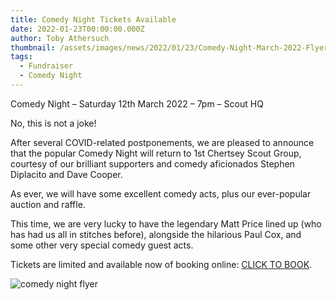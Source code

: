```yaml
---
title: Comedy Night Tickets Available
date: 2022-01-23T00:00:00.000Z
author: Toby Athersuch
thumbnail: /assets/images/news/2022/01/23/Comedy-Night-March-2022-Flyer-v1-Acts-1024x709.jpg
tags:
  - Fundraiser
  - Comedy Night
---
```


Comedy Night – Saturday 12th March 2022 – 7pm – Scout HQ

No, this is not a joke!

After several COVID-related postponements, we are pleased to announce that the popular Comedy Night will return to 1st Chertsey Scout Group, courtesy of our brilliant supporters and comedy aficionados Stephen Diplacito and Dave Cooper.

As ever, we will have some excellent comedy acts, plus our ever-popular auction and raffle.

This time, we are very lucky to have the legendary Matt Price lined up (who has had us all in stitches before), alongside the hilarious Paul Cox, and some other very special comedy guest acts.

Tickets are limited and available now of booking online: [CLICK TO BOOK](https://www.ticketsource.co.uk/1st-chertsey-scout-group).

![comedy night flyer](/assets/images/news/2022/01/23/Comedy-Night-March-2022-Flyer-v1-Acts-1024x709.jpg)